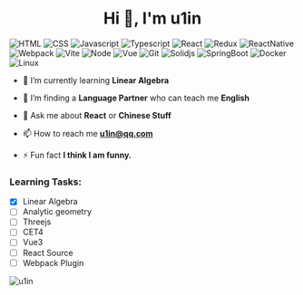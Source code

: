<h1 align="center">Hi 👋, I'm u1in</h1>

<p align="left">
<img src="https://img.shields.io/badge/HTML-e44c25" alt="HTML" />
<img src="https://img.shields.io/badge/CSS-2a61f0" alt="CSS" />
<img src="https://img.shields.io/badge/Javascript-fedc23" alt="Javascript" />
<img src="https://img.shields.io/badge/Typescript-2f78c3" alt="Typescript" />
<img src="https://img.shields.io/badge/React-62d0f9" alt="React" />
<img src="https://img.shields.io/badge/Redux-683ab8" alt="Redux" />
<img src="https://img.shields.io/badge/ReactNative-00d5fd" alt="ReactNative" />
<img src="https://img.shields.io/badge/Webpack-688ed0" alt="Webpack" />
<img src="https://img.shields.io/badge/Vite-fdd32c" alt="Vite" />
<img src="https://img.shields.io/badge/Node-80cb26" alt="Node" />
<img src="https://img.shields.io/badge/Vue-4ebb8a" alt="Vue" />
<img src="https://img.shields.io/badge/Git-d75d21" alt="Git" />
<img src="https://img.shields.io/badge/Solidjs-4a7dbd" alt="Solidjs" />
<img src="https://img.shields.io/badge/SpringBoot-70ad44" alt="SpringBoot" />
<img src="https://img.shields.io/badge/Docker-74c0fb" alt="Docker" />
<img src="https://img.shields.io/badge/Linux-fdbe00" alt="Linux" />
</p>

- 🌱 I’m currently learning **Linear Algebra**

- 📍 I’m finding  a **Language Partner** who can teach me **English**

- 💬 Ask me about **React** or **Chinese Stuff**

- 📫 How to reach me **u1in@qq.com**

- ⚡ Fun fact **I think I am funny.**

<h3>Learning Tasks:</h3>

- [x] Linear Algebra
- [ ] Analytic geometry
- [ ] Threejs
- [ ] CET4
- [ ] Vue3
- [ ] React Source
- [ ] Webpack Plugin

<!-- <p><img align="center" src="https://github-readme-stats.vercel.app/api?username=u1in&show_icons=true&locale=en" alt="u1in" /></p> -->

<p><img align="left" src="https://github-readme-stats.vercel.app/api/top-langs?username=u1in&show_icons=true&locale=en&layout=compact" alt="u1in" /></p>
